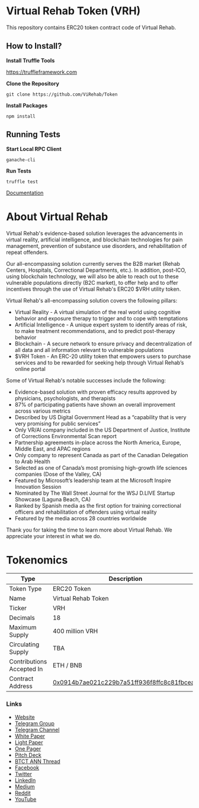 # Virtual Rehab Token (VRH)

This repository contains ERC20 token contract code of Virtual Rehab.

## How to Install?

**Install Truffle Tools**

https://truffleframework.com

**Clone the Repository**

```git
git clone https://github.com/ViRehab/Token
```

**Install Packages**

```node
npm install
```

## Running Tests

**Start Local RPC Client**

```shell
ganache-cli
```

**Run Tests**

```shell
truffle test
```

[Documentation](docs/VRHToken.md)

# About Virtual Rehab

Virtual Rehab's evidence-based solution leverages the advancements in virtual reality, artificial intelligence, and blockchain technologies for pain management, prevention of substance use disorders, and rehabilitation of repeat offenders.

Our all-encompassing solution currently serves the B2B market (Rehab Centers, Hospitals, Correctional Departments, etc.). In addition, post-ICO, using blockchain technology, we will also be able to reach out to these vulnerable populations directly (B2C market), to offer help and to offer incentives through the use of Virtual Rehab's ERC20 \$VRH utility token.

Virtual Rehab's all-encompassing solution covers the following pillars:

- Virtual Reality - A virtual simulation of the real world using cognitive behavior and exposure therapy to trigger and to cope with temptations
- Artificial Intelligence - A unique expert system to identify areas of risk, to make treatment recommendations, and to predict post-therapy behavior
- Blockchain - A secure network to ensure privacy and decentralization of all data and all information relevant to vulnerable populations
- \$VRH Token - An ERC-20 utility token that empowers users to purchase services and to be rewarded for seeking help through Virtual Rehab’s online portal

Some of Virtual Rehab's notable successes include the following:

- Evidence-based solution with proven efficacy results approved by physicians, psychologists, and therapists
- 87% of participating patients have shown an overall improvement across various metrics
- Described by US Digital Government Head as a “capability that is very very promising for public services”
- Only VR/AI company included in the US Department of Justice, Institute of Corrections Environmental Scan report
- Partnership agreements in-place across the North America, Europe, Middle East, and APAC regions
- Only company to represent Canada as part of the Canadian Delegation to Arab Health
- Selected as one of Canada’s most promising high-growth life sciences companies (Dose of the Valley, CA)
- Featured by Microsoft’s leadership team at the Microsoft Inspire Innovation Session
- Nominated by The Wall Street Journal for the WSJ D.LIVE Startup Showcase (Laguna Beach, CA)
- Ranked by Spanish media as the first option for training correctional officers and rehabilitation of offenders using virtual reality
- Featured by the media across 28 countries worldwide

Thank you for taking the time to learn more about Virtual Rehab. We appreciate your interest in what we do.

# Tokenomics

| Type                      | Description                                                                                                         |
| ------------------------- | ------------------------------------------------------------------------------------------------------------------- |
| Token Type                | ERC20 Token                                                                                                         |
| Name                      | Virtual Rehab Token                                                                                                 |
| Ticker                    | VRH                                                                                                                 |
| Decimals                  | 18                                                                                                                  |
| Maximum Supply            | 400 million VRH                                                                                                     |
| Circulating Supply        | TBA                                                                                                                 |
| Contributions Accepted In | ETH / BNB                                                                                                           |
| Contract Address          | [0x0914b7ae021c229b7a51ff936f8ffc8c81fbcea7](https://etherscan.io/token/0x0914b7ae021c229b7a51ff936f8ffc8c81fbcea7) |

### Links

- [Website](https://www.virtualrehab.co)
- [Telegram Group](https://t.me/virtualrehab)
- [Telegram Channel](https://t.me/virtualrehab_announcements)
- [White Paper](https://www.virtualrehab.co/vr-new-uploads/White%20Paper.pdf)
- [Light Paper](https://www.virtualrehab.co/vr-new-uploads/Light-Paper.pdf)
- [One Pager](https://www.virtualrehab.co/vr-new-uploads/Virtual-Rehab-One-Pager.pdf)
- [Pitch Deck](https://www.virtualrehab.co/vr-new-uploads/Virtual-Rehab-Pitch-Deck.pdf)
- [BTCT ANN Thread](https://bitcointalk.org/index.php?topic=4657682)
- [Facebook](https://www.facebook.com/ViRehab)
- [Twitter](https://twitter.com/ViRehab)
- [LinkedIn](https://www.linkedin.com/company/virtual-rehab/)
- [Medium](https://medium.com/@VirtualRehab)
- [Reddit](https://www.reddit.com/r/ViRehab/)
- [YouTube](https://www.youtube.com/c/virtualrehab)

